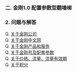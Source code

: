 ### 二. 金刚1.0 配置参数型翻墙梯
### 2. 问题与解答

Q. [关于金刚公司](https://a2zitpro.github.io/web/金刚公司)<br>
Q. [关于金刚中文网](https://a2zitpro.github.io/web/金刚中文网)<br>
Q. [关于金刚产品和服务](https://a2zitpro.github.io/web/金刚产品和服务)<br>
Q. [关于金刚号及配套参数](https://a2zitpro.github.io/web/金刚号及配套参数)<br>
Q. [关于价格、流量、流量有效期](https://a2zitpro.github.io/web/price_of_L2TP)<br>
Q. [关于积分](https://a2zitpro.github.io/web/积分)
